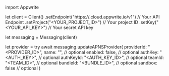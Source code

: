 import Appwrite

let client = Client()
    .setEndpoint("https://<REGION>.cloud.appwrite.io/v1") // Your API Endpoint
    .setProject("<YOUR_PROJECT_ID>") // Your project ID
    .setKey("<YOUR_API_KEY>") // Your secret API key

let messaging = Messaging(client)

let provider = try await messaging.updateAPNSProvider(
    providerId: "<PROVIDER_ID>",
    name: "<NAME>", // optional
    enabled: false, // optional
    authKey: "<AUTH_KEY>", // optional
    authKeyId: "<AUTH_KEY_ID>", // optional
    teamId: "<TEAM_ID>", // optional
    bundleId: "<BUNDLE_ID>", // optional
    sandbox: false // optional
)

